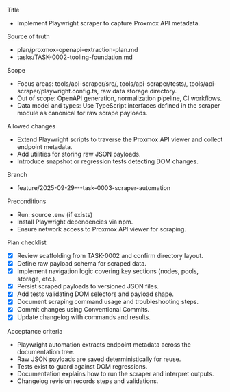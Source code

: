 Title
- Implement Playwright scraper to capture Proxmox API metadata.

Source of truth
- plan/proxmox-openapi-extraction-plan.md
- tasks/TASK-0002-tooling-foundation.md

Scope
- Focus areas: tools/api-scraper/src/, tools/api-scraper/tests/, tools/api-scraper/playwright.config.ts, raw data storage directory.
- Out of scope: OpenAPI generation, normalization pipeline, CI workflows.
- Data model and types: Use TypeScript interfaces defined in the scraper module as canonical for raw scrape payloads.

Allowed changes
- Extend Playwright scripts to traverse the Proxmox API viewer and collect endpoint metadata.
- Add utilities for storing raw JSON payloads.
- Introduce snapshot or regression tests detecting DOM changes.

Branch
- feature/2025-09-29---task-0003-scraper-automation

Preconditions
- Run: source .env (if exists)
- Install Playwright dependencies via npm.
- Ensure network access to Proxmox API viewer for scraping.

Plan checklist
- [x] Review scaffolding from TASK-0002 and confirm directory layout.
- [x] Define raw payload schema for scraped data.
- [x] Implement navigation logic covering key sections (nodes, pools, storage, etc.).
- [x] Persist scraped payloads to versioned JSON files.
- [x] Add tests validating DOM selectors and payload shape.
- [x] Document scraping command usage and troubleshooting steps.
- [x] Commit changes using Conventional Commits.
- [x] Update changelog with commands and results.

Acceptance criteria
- Playwright automation extracts endpoint metadata across the documentation tree.
- Raw JSON payloads are saved deterministically for reuse.
- Tests exist to guard against DOM regressions.
- Documentation explains how to run the scraper and interpret outputs.
- Changelog revision records steps and validations.
